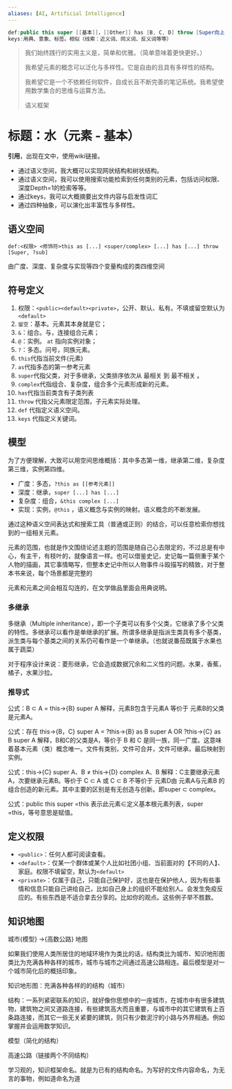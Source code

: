 ```yaml
---
aliases: [AI, Artificial Intelligence]
---
```


```java
def:public this super [[基本]]，[[Other]] has [B, C, D] throw [Super向上回溯(限定范围)/Any子元素(具体处理)]
keys:用典、意象、标签。相似（线索：近义词、同义词、反义词等等）
```

> 我们始终践行的实用主义是，简单和优雅。（简单意味着更快更好。）
>
> 我希望元素的概念可以泛化与多样性。它是自由的且具有多样性的结构。
> 
> 我希望它是一个不依赖任何软件，自成长且不断完善的笔记系统。我希望使用数学集合的思维与运算方法。
>
> 语义框架



# 标题：水（元素 - 基本）

**引用**，出现在文中，使用wiki链接。

- 通过语义空间，我大概可以实现网状结构和树状结构。
- 通过语义空间，我可以使用搜索功能检索到任何类别的元素，包括访问权限、深度Depth=1的检索等等。
- 通过keys，我可以大概摘要出文件内容与启发性词汇
- 通过四种抽象，可以演化出丰富性与多样性。


## 语义空间

`def:<权限> <修饰符>this as [...] <super/complex> [...] has [...] throw [Super, ?sub]`

由广度、深度、复杂度与实现等四个变量构成的类四维空间

## 符号定义

1. 权限：`<public><default><private>`，公开、默认、私有。不填或留空默认为`<default>`
2. `留空`：基本。元素其本身就是它；
3. `&`：组合。与，连接组合元素；
4. `@`：实例。 `at` 指向实例对象；
5. `?`：多态。问号，同族元素。
6. `this`代指当前文件(元素)
7. `as`代指多态的第一参考元素
8. `super`代指父类，对于多继承，父类排序依次从 最相关 到 最不相关 。
9. `complex`代指组合、复杂度，组合多个元素形成新的元素。
10. `has`代指当前类含有子类列表
11. `throw` 代指父元素限定范围，子元素实际处理。
12. `def` 代指定义语义空间。
13. `keys` 代指定义关键词。


## 模型

为了方便理解，大致可以用空间思维概括：其中多态第一维，继承第二维，复杂度第三维，实例第四维。

- 广度：多态，`?this as [[参考元素]]`
- 深度：继承，`super [...] has [...]`
- 复杂度：组合，`&this complex [...]`
- 实现：实例，`@this` ，语义概念与实例的映射。语义概念的不断发展。

通过这种语义空间表达式和搜索工具（普通或正则）的结合，可以任意检索你想找到的一组相关元素。

元素的范围，也就是作文围绕论述主题的范围是随自己心去限定的，不过总是有中心，有主干，有枝叶的，就像语言一样。也可以借鉴史记，史记每一篇侧重于某个人物的描画，其它事情略写，但整本史记中所以人物事件斗殴描写的精致，对于整本书来说，每个场景都是完整的

元素和元素之间会相互勾连的，在文学做品里面会用典说明。


### 多继承

多继承（Multiple inheritance），即一个子类可以有多个父类，它继承了多个父类的特性。多继承可以看作是单继承的扩展。所谓多继承是指派生类具有多个基类，派生类与每个基类之间的关系仍可看作是一个单继承。（也就说番茄既属于水果也属于蔬菜）

对于程序设计来说：菱形继承，它会造成数据冗余和二义性的问题。水果，香蕉，橘子，水果沙拉。


### 推导式

公式：B ⊂ A = this->{B} super A
解释，元素B包含于元素A 等价于 元素B的父类是元素A。

公式：存在 this->{B，C} super A = ?this->{B} as B super A OR ?this->{C} as B super A
解释，B和C的父类是A，等价于 B 和 C 是同一族，同一广度。这意味着基本元素（类）概念唯一。文件有类别，文件可合并，文件可继承，最后映射到实例。

公式：this->{C} super A、B  ≠  this->{D} complex A、B
解释：C主要继承元素A，次要继承元素B。等价于 C ⊂ A 或 C ⊂ B 不等价于 元素D由 元素A与元素B 的组合创造的新元素。其中主要的区别是有无创造与创新。即super ⊂ complex。

公式：public this super =this 表示此元素∈定义基本根元素列表，super =this，等号意思是赋值。

## 定义权限

- `<public>`：任何人都可阅读查看。
- `<default>`：仅某一个群体或某个人比如社团小组、当前面对的【不同的人】、家庭。权限不填留空，默认为`<default>`
- `<private>`：仅属于自己，只能自己保护好，这也是在保护他人，因为有些事情和信息只能自己讲给自己，比如自己身上的组织不能给别人。会发生免疫反应的。有些东西是不适合拿去分享的。比如你的观点。这些例子举不胜数。


## 知识地图

城市{模型} ->{高数公路} 地图

如果我们使用人类所居住的地域环境作为类比的话，结构类比为城市、知识地形图类比为充满各种各样的城市，城市与城市之间通过高速公路相连。最后模型是对一个城市简化后的概括印象。

知识地形图：充满各种各样的的结构（城市）

结构：一系列紧密联系的知识，就好像你思想中的一座城市，在城市中有很多建筑物，建筑物之间又道路连接，有些建筑高大而且重要，与城市中的其它建筑有上百条路连接，而其它一些无关紧要的建筑，则只有少数泥泞的小路与外界相通。例如掌握并会运用数学知识。

模型（简化的结构）

高速公路（链接两个不同结构）

学习观的，知识框架命名。就是为已有的结构命名。为写好的文件内容命名，为无言的事物，例如道命名为道
